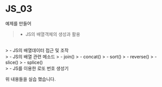 # JS_03


예제를 만들어

>   - JS의 배열객체의 생성과 활용
<br>
>   - JS의 배열데이터 접근 및 조작
<br>
>   - JS의 배열 관련 메소드
>       - join()
>       - concat()
>       - sort()
>       - reverse()
>       - slice()
>       - splice()
<br>
>    - JS를 이용한 로또 번호 생성기
    

위 내용들을 실습 했습니다.